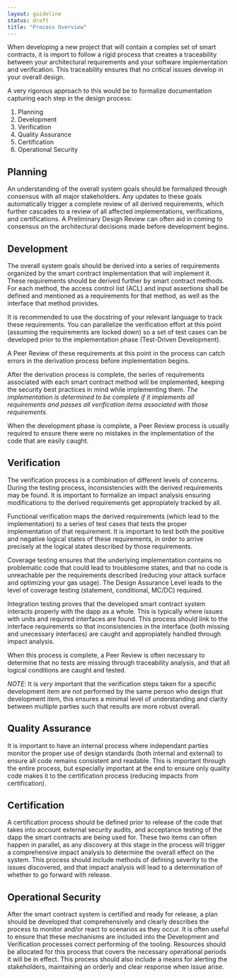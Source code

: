 ```yaml
---
layout: guideline
status: draft
title: "Process Overview"
---
```


When developing a new project that will contain a complex set of smart contracts,
it is import to follow a rigid process that creates a traceability between
your architectural requirements and your software implementation and verification.
This traceability ensures that no critical issues develop in your overall design.

A very rigorous approach to this would be to formalize documentation capturing
each step in the design process:
1. Planning
2. Development
3. Verification
4. Quality Assurance
5. Certification
6. Operational Security

## Planning
An understanding of the overall system goals should be formalized through consensus
with all major stakeholders. Any updates to these goals automatically trigger a complete
review of all derived requirements, which further cascades to a review of all affected
implementations, verifications, and certifications. A Preliminary Design Review
can often aid in coming to consensus on the architectural decisions made before
development begins.

## Development
The overall system goals should be derived into a series of requirements organized
by the smart contract implementation that will implement it. These requirements should
be derived further by smart contract methods. For each method, the access control list (ACL)
and input assertions shall be defined and mentioned as a requirements for that method, as
well as the interface that method provides.

It is recommended to use the docstring of your relevant language to track these requirements.
You can parallelize the verification effort at this point (assuming the requirements are locked down)
so a set of test cases can be developed prior to the implementation phase (Test-Driven Development).

A Peer Review of these requirements at this point in the process can catch errors in the derivation
process before implementation begins.

After the derivation process is complete, the series of requirements associated with each smart contract
method will be implemented, keeping the security best practices in mind while implementing them.
*The implementation is determined to be complete if it implements all requirements and passes all
verification items associated with those requirements.*

When the development phase is complete, a Peer Review process is usually required to ensure there were
no mistakes in the implementation of the code that are easily caught.

## Verification
The verification process is a combination of different levels of concerns. During the testing
process, inconsistencies with the derived requirements may be found. It is important to formalize
an impact analysis ensuring modifications to the derived requirements get appropiately tracked by all.

Functional verification maps the derived requirements (which lead to the implementation)
to a series of test cases that tests the proper implementation of that requirement.
It is important to test both the positive and negative logical states of these requirements,
in order to arrive precisely at the logical states described by those requirements.

Coverage testing ensures that the underlying implementation contains no problematic code that
could lead to troublesome states, and that no code is unreachable per the requirements described
(reducing your attack surface and optimizing your gas usage). The Design Assurance Level leads to
the level of coverage testing (statement, conditional, MC/DC) required.

Integration testing proves that the developed smart contract system interacts properly with
the dapp as a whole. This is typically where issues with units and required interfaces are found.
This process should link to the interface requirements so that inconsistencies in the interface
(both missing and unecessary interfaces) are caught and appropiately handled through impact analysis.

When this process is complete, a Peer Review is often necessary to determine that no tests are missing
through traceability analysis, and that all logical conditions are caught and tested.

*NOTE*: It is *very* important that the verification steps taken for a specific development item are
not performed by the same person who design that development item, this ensures a minimal level of
understanding and clarity between multiple parties such that results are more robust overall.

## Quality Assurance
It is important to have an internal process where independant parties monitor the proper
use of design standards (both internal and external) to ensure all code remains consistent and
readable. This is important through the entire process, but especially important at the end to
ensure only quality code makes it to the certification process (reducing impacts from certification).

## Certification
A certification process should be defined prior to release of the code that takes into account
external security audits, and acceptance testing of the dapp the smart contracts are being used for.
These two items can often happen in parallel, as any discovery at this stage in the process will
trigger a comprehensive impact analysis to determine the overall effect on the system.
This process should include methods of defining severity to the issues discovered, and that
impact analysis will lead to a determination of whether to go forward with release.

## Operational Security
After the smart contract system is certified and ready for release, a plan should be developed that
comprehensively and clearly describes the process to monitor and/or react to scenarios as they occur.
It is often useful to ensure that these mechanisms are included into the Development and Verification
processes correct performing of the tooling. Resources should be allocated
for this process that covers the necessary operational periods it will be in effect.
This process should also include a means for alerting the stakeholders, maintaining an orderly and clear
response when issue arise.
